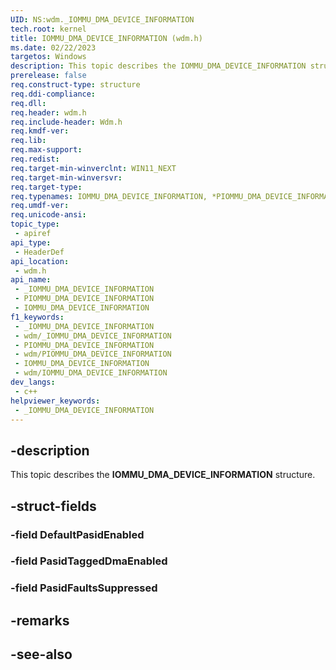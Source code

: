 ```yaml
---
UID: NS:wdm._IOMMU_DMA_DEVICE_INFORMATION
tech.root: kernel
title: IOMMU_DMA_DEVICE_INFORMATION (wdm.h)
ms.date: 02/22/2023
targetos: Windows
description: This topic describes the IOMMU_DMA_DEVICE_INFORMATION structure.
prerelease: false
req.construct-type: structure
req.ddi-compliance: 
req.dll: 
req.header: wdm.h
req.include-header: Wdm.h
req.kmdf-ver: 
req.lib: 
req.max-support: 
req.redist: 
req.target-min-winverclnt: WIN11_NEXT
req.target-min-winversvr: 
req.target-type: 
req.typenames: IOMMU_DMA_DEVICE_INFORMATION, *PIOMMU_DMA_DEVICE_INFORMATION
req.umdf-ver: 
req.unicode-ansi: 
topic_type:
 - apiref
api_type:
 - HeaderDef
api_location:
 - wdm.h
api_name:
 - _IOMMU_DMA_DEVICE_INFORMATION
 - PIOMMU_DMA_DEVICE_INFORMATION
 - IOMMU_DMA_DEVICE_INFORMATION
f1_keywords:
 - _IOMMU_DMA_DEVICE_INFORMATION
 - wdm/_IOMMU_DMA_DEVICE_INFORMATION
 - PIOMMU_DMA_DEVICE_INFORMATION
 - wdm/PIOMMU_DMA_DEVICE_INFORMATION
 - IOMMU_DMA_DEVICE_INFORMATION
 - wdm/IOMMU_DMA_DEVICE_INFORMATION
dev_langs:
 - c++
helpviewer_keywords:
 - _IOMMU_DMA_DEVICE_INFORMATION
---
```


## -description

This topic describes the **IOMMU_DMA_DEVICE_INFORMATION** structure.

## -struct-fields

### -field DefaultPasidEnabled

### -field PasidTaggedDmaEnabled

### -field PasidFaultsSuppressed

## -remarks

## -see-also
